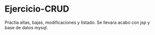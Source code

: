 # Ejercicio-CRUD
Práctia altas, bajas, modificaciones y listado.
Se llevara acabo con jsp y base de datos mysql.

